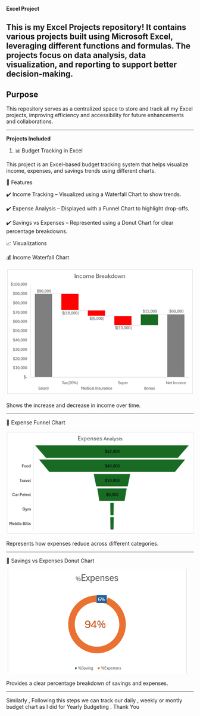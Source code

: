 **Excel Project**

This is my Excel Projects repository! It contains various projects built using Microsoft Excel, leveraging different functions and formulas. The projects focus on data analysis, data visualization, and reporting to support better decision-making.
------------------------------------------------------------------------------------------------------------------------------------------------------------------------------------------

Purpose 
-------------------------------------------------------------------------------------------------------------------------------------------------------------------------------------------
This repository serves as a centralized space to store and track all my Excel projects, improving efficiency and accessibility for future enhancements and collaborations.

-------------------------------------------------------------------------------------------------------------------------------------------------------------------------------------------

**Projects Included**
1) 📊 Budget Tracking in Excel

This project is an Excel-based budget tracking system that helps visualize income, expenses, and savings trends using different charts.

📌 Features

✔️ Income Tracking – Visualized using a Waterfall Chart to show trends.

✔️ Expense Analysis – Displayed with a Funnel Chart to highlight drop-offs.

✔️ Savings vs Expenses – Represented using a Donut Chart for clear percentage breakdowns.



📈 Visualizations

💰 Income Waterfall Chart

![Alt Text](https://github.com/Dahalpro/Excel-File-/blob/main/Income%20Tracking.PNG?raw=true)


Shows the increase and decrease in income over time.

------------------------------------------------------------------------------------------------------------------------------------------------------------------------------------------------------------------------------------------------------------------------------------


💸 Expense Funnel Chart

![Alt Text](https://github.com/Dahalpro/Excel-File-/blob/main/expenses%20chart.PNG?raw=true)

Represents how expenses reduce across different categories.

------------------------------------------------------------------------------------------------------------------------------------------------------------------------------------------------------------------------------------------------------------------------------------

🏦 Savings vs Expenses Donut Chart


![Alt Text](https://github.com/Dahalpro/Excel-File-/blob/main/Donut%20Chart.PNG?raw=true)

Provides a clear percentage breakdown of savings and expenses.

------------------------------------------------------------------------------------------------------------------------------------------------------------------------------------------------------------------------------------------------------------------------------------

Similarly , Following this steps we can track our daily , weekly or montly budget chart as I did for Yearly Budgeting . 
Thank You 

